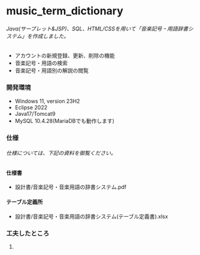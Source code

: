 # music_term_dictionary
###### Java(サーブレット&JSP)、SQL、HTML/CSSを用いて「音楽記号・用語辞書システム」を作成しました。
- アカウントの新規登録、更新、削除の機能
- 音楽記号・用語の検索
- 音楽記号・用語別の解説の閲覧
  
### 開発環境
- Windows 11, version 23H2
- Eclipse 2022
- Java17/Tomcat9
- MySQL 10.4.28(MariaDBでも動作します)

### 仕様
###### 仕様については、下記の資料を御覧ください。

#### 仕様書
- 設計書/音楽記号・音楽用語の辞書システム.pdf

#### テーブル定義所
- 設計書/音楽記号・音楽用語の辞書システム(テーブル定義書).xlsx

### 工夫したところ
1.
